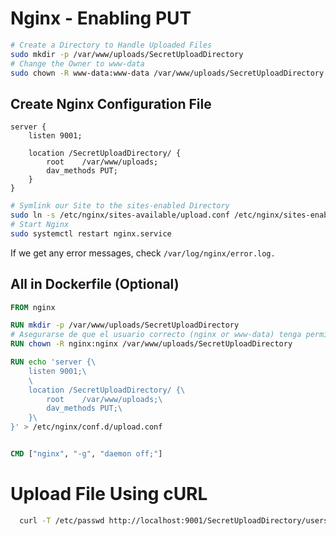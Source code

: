 # Nginx - Enabling PUT

```bash
# Create a Directory to Handle Uploaded Files
sudo mkdir -p /var/www/uploads/SecretUploadDirectory
# Change the Owner to www-data
sudo chown -R www-data:www-data /var/www/uploads/SecretUploadDirectory  
```

## Create Nginx Configuration File
```nginx
server {
    listen 9001;
    
    location /SecretUploadDirectory/ {
        root    /var/www/uploads;
        dav_methods PUT;
    }
}
```

```bash
# Symlink our Site to the sites-enabled Directory
sudo ln -s /etc/nginx/sites-available/upload.conf /etc/nginx/sites-enabled/
# Start Nginx
sudo systemctl restart nginx.service
```

If we get any error messages, check `/var/log/nginx/error.log.` 

## All in Dockerfile (Optional)
```Dockerfile
FROM nginx

RUN mkdir -p /var/www/uploads/SecretUploadDirectory
# Asegurarse de que el usuario correcto (nginx or www-data) tenga permisos de escritura
RUN chown -R nginx:nginx /var/www/uploads/SecretUploadDirectory

RUN echo 'server {\
    listen 9001;\
    \
    location /SecretUploadDirectory/ {\
        root    /var/www/uploads;\
        dav_methods PUT;\
    }\
}' > /etc/nginx/conf.d/upload.conf


CMD ["nginx", "-g", "daemon off;"]
```

# Upload File Using cURL
```bash
  curl -T /etc/passwd http://localhost:9001/SecretUploadDirectory/users.txt
```

